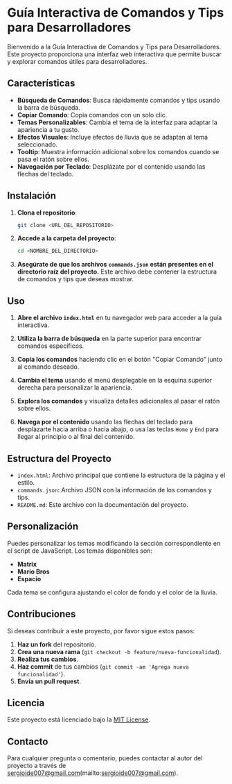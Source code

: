 # Guía Interactiva de Comandos y Tips para Desarrolladores

Bienvenido a la Guía Interactiva de Comandos y Tips para Desarrolladores. Este proyecto proporciona una interfaz web interactiva que permite buscar y explorar comandos útiles para desarrolladores.

## Características

- **Búsqueda de Comandos**: Busca rápidamente comandos y tips usando la barra de búsqueda.
- **Copiar Comando**: Copia comandos con un solo clic.
- **Temas Personalizables**: Cambia el tema de la interfaz para adaptar la apariencia a tu gusto.
- **Efectos Visuales**: Incluye efectos de lluvia que se adaptan al tema seleccionado.
- **Tooltip**: Muestra información adicional sobre los comandos cuando se pasa el ratón sobre ellos.
- **Navegación por Teclado**: Desplázate por el contenido usando las flechas del teclado.

## Instalación

1. **Clona el repositorio**:

   ```bash
   git clone <URL_DEL_REPOSITORIO>
   ```

2. **Accede a la carpeta del proyecto**:

   ```bash
   cd <NOMBRE_DEL_DIRECTORIO>
   ```

3. **Asegúrate de que los archivos `commands.json` están presentes en el directorio raíz del proyecto.** Este archivo debe contener la estructura de comandos y tips que deseas mostrar.

## Uso

1. **Abre el archivo `index.html`** en tu navegador web para acceder a la guía interactiva.

2. **Utiliza la barra de búsqueda** en la parte superior para encontrar comandos específicos.

3. **Copia los comandos** haciendo clic en el botón "Copiar Comando" junto al comando deseado.

4. **Cambia el tema** usando el menú desplegable en la esquina superior derecha para personalizar la apariencia.

5. **Explora los comandos** y visualiza detalles adicionales al pasar el ratón sobre ellos.

6. **Navega por el contenido** usando las flechas del teclado para desplazarte hacia arriba o hacia abajo, o usa las teclas `Home` y `End` para llegar al principio o al final del contenido.

## Estructura del Proyecto

- `index.html`: Archivo principal que contiene la estructura de la página y el estilo.
- `commands.json`: Archivo JSON con la información de los comandos y tips.
- `README.md`: Este archivo con la documentación del proyecto.

## Personalización

Puedes personalizar los temas modificando la sección correspondiente en el script de JavaScript. Los temas disponibles son:
- **Matrix**
- **Mario Bros**
- **Espacio**

Cada tema se configura ajustando el color de fondo y el color de la lluvia.

## Contribuciones

Si deseas contribuir a este proyecto, por favor sigue estos pasos:

1. **Haz un fork** del repositorio.
2. **Crea una nueva rama** (`git checkout -b feature/nueva-funcionalidad`).
3. **Realiza tus cambios**.
4. **Haz commit** de tus cambios (`git commit -am 'Agrega nueva funcionalidad'`).
5. **Envía un pull request**.

## Licencia

Este proyecto está licenciado bajo la [MIT License](LICENSE).

## Contacto

Para cualquier pregunta o comentario, puedes contactar al autor del proyecto a través de sergioide007@gmail.com(mailto:sergioide007@gmail.com).
